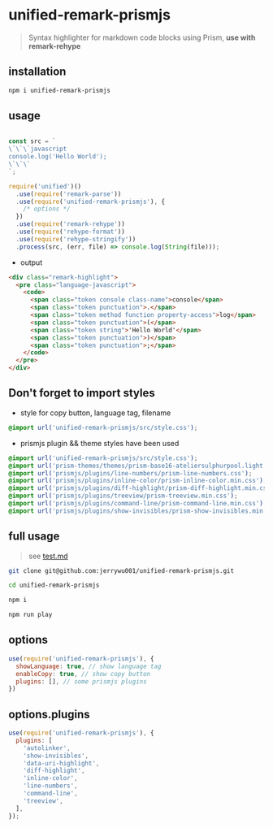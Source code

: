 # unified-remark-prismjs

> Syntax highlighter for markdown code blocks using Prism, **use with remark-rehype**

## installation

```bash
npm i unified-remark-prismjs
```

## usage

```js

const src = `
\`\`\`javascript
console.log('Hello World');
\`\`\`
`;

```

```javascript
require('unified')()
  .use(require('remark-parse'))
  .use(require('unified-remark-prismjs'), {
    /* options */
  })
  .use(require('remark-rehype'))
  .use(require('rehype-format'))
  .use(require('rehype-stringify'))
  .process(src, (err, file) => console.log(String(file)));
```

- output

```html
<div class="remark-highlight">
  <pre class="language-javascript">
    <code>
      <span class="token console class-name">console</span>
      <span class="token punctuation">.</span>
      <span class="token method function property-access">log</span>
      <span class="token punctuation">(</span>
      <span class="token string">'Hello World'</span>
      <span class="token punctuation">)</span>
      <span class="token punctuation">;</span>
    </code>
  </pre>
</div>
```

## Don't forget to import styles

- style for copy button, language tag, filename

```css
@import url('unified-remark-prismjs/src/style.css');
```

- prismjs plugin && theme styles have been used


```css
@import url('unified-remark-prismjs/src/style.css');
@import url('prism-themes/themes/prism-base16-ateliersulphurpool.light.min.css');
@import url('prismjs/plugins/line-numbers/prism-line-numbers.css');
@import url('prismjs/plugins/inline-color/prism-inline-color.min.css');
@import url('prismjs/plugins/diff-highlight/prism-diff-highlight.min.css');
@import url('prismjs/plugins/treeview/prism-treeview.min.css');
@import url('prismjs/plugins/command-line/prism-command-line.min.css');
@import url('prismjs/plugins/show-invisibles/prism-show-invisibles.min.css');
```

## full usage

> see [test.md](https://github.com/jerrywu001/unified-remark-prismjs/tree/main/src/example/test.md)

```bash
git clone git@github.com:jerrywu001/unified-remark-prismjs.git

cd unified-remark-prismjs

npm i

npm run play
```

## options

```js
use(require('unified-remark-prismjs'), {
  showLanguage: true, // show language tag
  enableCopy: true, // show copy button
  plugins: [], // some prismjs plugins
})
```

## options.plugins

```js
use(require('unified-remark-prismjs'), {
  plugins: [
    'autolinker',
    'show-invisibles',
    'data-uri-highlight',
    'diff-highlight',
    'inline-color',
    'line-numbers',
    'command-line',
    'treeview',
  ],
});
```
